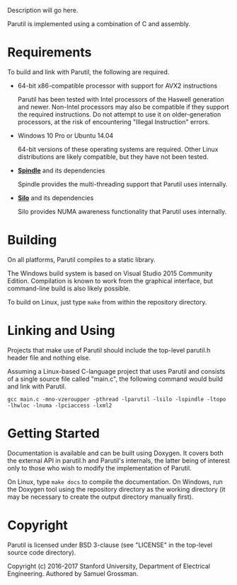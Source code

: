 Description will go here.

Parutil is implemented using a combination of C and assembly.


# Requirements

To build and link with Parutil, the following are required.

- 64-bit x86-compatible processor with support for AVX2 instructions
  
  Parutil has been tested with Intel processors of the Haswell generation and newer.
  Non-Intel processors may also be compatible if they support the required instructions.
  Do not attempt to use it on older-generation processors, at the risk of encountering "Illegal Instruction" errors.
  
- Windows 10 Pro or Ubuntu 14.04
  
  64-bit versions of these operating systems are required.
  Other Linux distributions are likely compatible, but they have not been tested.

- [**Spindle**](https://github.com/stanford-mast/Spindle) and its dependencies
  
  Spindle provides the multi-threading support that Parutil uses internally.

- [**Silo**](https://github.com/stanford-mast/Silo) and its dependencies
  
  Silo provides NUMA awareness functionality that Parutil uses internally.


# Building

On all platforms, Parutil compiles to a static library.

The Windows build system is based on Visual Studio 2015 Community Edition. Compilation is known to work from the graphical interface, but command-line build is also likely possible.

To build on Linux, just type `make` from within the repository directory.


# Linking and Using

Projects that make use of Parutil should include the top-level parutil.h header file and nothing else.

Assuming a Linux-based C-language project that uses Parutil and consists of a single source file called "main.c", the following command would build and link with Parutil.

    gcc main.c -mno-vzeroupper -pthread -lparutil -lsilo -lspindle -ltopo -lhwloc -lnuma -lpciaccess -lxml2


# Getting Started

Documentation is available and can be built using Doxygen.
It covers both the external API in parutil.h and Parutil's internals, the latter being of interest only to those who wish to modify the implementation of Parutil.

On Linux, type `make docs` to compile the documentation. On Windows, run the Doxygen tool using the repository directory as the working directory (it may be necessary to create the output directory manually first).


# Copyright

Parutil is licensed under BSD 3-clause (see "LICENSE" in the top-level source code directory).

Copyright (c) 2016-2017 Stanford University, Department of Electrical Engineering.
Authored by Samuel Grossman.
